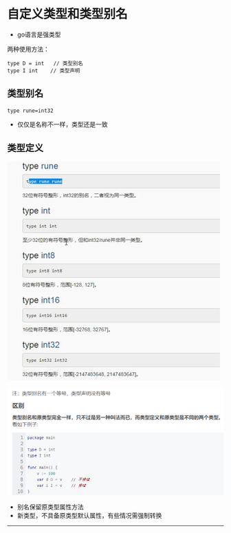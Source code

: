 # 自定义类型和类型别名

* go语言是强类型


两种使用方法：

```
type D = int   // 类型别名
type I int    // 类型声明
```

## 类型别名

```
type rune=int32
```

* 仅仅是名称不一样，类型还是一致


## 类型定义

![20201025_104316_90](image/20201025_104316_90.png)

![20201025_104405_64](image/20201025_104405_64.png)

* 别名保留原类型属性方法
* 新类型，不具备原类型默认属性，有些情况需强制转换









---
